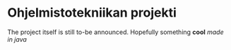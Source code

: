 # Ohjelmistotekniikan projekti

The project itself is still to-be announced. Hopefully something **cool**
_made in java_
